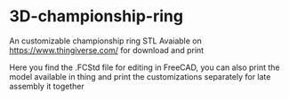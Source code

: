 # 3D-championship-ring
An customizable championship ring STL Avaiable on https://www.thingiverse.com/ for download and print

Here you find the .FCStd file for editing in FreeCAD, you can also print the model available in thing and print the customizations separately for late assembly it together
